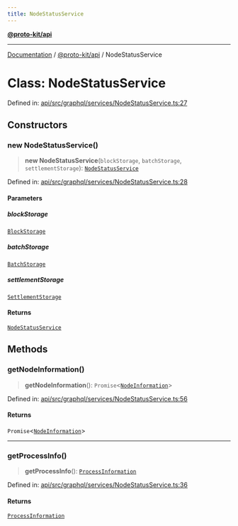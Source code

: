 ```yaml
---
title: NodeStatusService
---
```


[**@proto-kit/api**](../README.md)

***

[Documentation](../../../README.md) / [@proto-kit/api](../README.md) / NodeStatusService

# Class: NodeStatusService

Defined in: [api/src/graphql/services/NodeStatusService.ts:27](https://github.com/proto-kit/framework/blob/4d6b3b6da51b3edee0fbf25ce72c1f59ec61e891/packages/api/src/graphql/services/NodeStatusService.ts#L27)

## Constructors

### new NodeStatusService()

> **new NodeStatusService**(`blockStorage`, `batchStorage`, `settlementStorage`): [`NodeStatusService`](NodeStatusService.md)

Defined in: [api/src/graphql/services/NodeStatusService.ts:28](https://github.com/proto-kit/framework/blob/4d6b3b6da51b3edee0fbf25ce72c1f59ec61e891/packages/api/src/graphql/services/NodeStatusService.ts#L28)

#### Parameters

##### blockStorage

[`BlockStorage`](../../sequencer/interfaces/BlockStorage.md)

##### batchStorage

[`BatchStorage`](../../sequencer/interfaces/BatchStorage.md)

##### settlementStorage

[`SettlementStorage`](../../sequencer/interfaces/SettlementStorage.md)

#### Returns

[`NodeStatusService`](NodeStatusService.md)

## Methods

### getNodeInformation()

> **getNodeInformation**(): `Promise`\<[`NodeInformation`](../interfaces/NodeInformation.md)\>

Defined in: [api/src/graphql/services/NodeStatusService.ts:56](https://github.com/proto-kit/framework/blob/4d6b3b6da51b3edee0fbf25ce72c1f59ec61e891/packages/api/src/graphql/services/NodeStatusService.ts#L56)

#### Returns

`Promise`\<[`NodeInformation`](../interfaces/NodeInformation.md)\>

***

### getProcessInfo()

> **getProcessInfo**(): [`ProcessInformation`](../interfaces/ProcessInformation.md)

Defined in: [api/src/graphql/services/NodeStatusService.ts:36](https://github.com/proto-kit/framework/blob/4d6b3b6da51b3edee0fbf25ce72c1f59ec61e891/packages/api/src/graphql/services/NodeStatusService.ts#L36)

#### Returns

[`ProcessInformation`](../interfaces/ProcessInformation.md)
